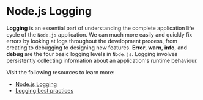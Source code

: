 # Node.js Logging

**Logging** is an essential part of understanding the complete application life cycle of the `Node.js` application. We can much more easily and quickly fix errors by looking at logs throughout the development process, from creating to debugging to designing new features. **Error**, **warn**, **info**, and **debug** are the four basic logging levels in `Node.js`. Logging involves persistently collecting information about an application's runtime behaviour.

Visit the following resources to learn more:

- [Node.js Logging](https://stackify.com/node-js-logging/)
- [Logging best practices](https://blog.appsignal.com/2021/09/01/best-practices-for-logging-in-nodejs.html)
